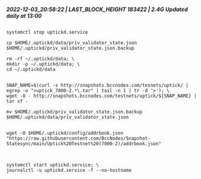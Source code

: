 ***2022-12-03_20:58:22    |  LAST_BLOCK_HEIGHT 183422    |   2.4G***               ***Updated daily at 13:00***  

                    



```

systemctl stop uptickd.service

cp $HOME/.uptickd/data/priv_validator_state.json $HOME/.uptickd/priv_validator_state.json.backup

rm -rf ~/.uptickd/data; \
mkdir -p ~/.uptickd/data; \
cd ~/.uptickd/data


SNAP_NAME=$(curl -s http://snapshots.bccnodes.com/tesnets/uptick/ | egrep -o ">uptick_7000-2.*\.tar" | tail -n 1 | tr -d '>'); \
wget -O - http://snapshots.bccnodes.com/testnets/uptick/${SNAP_NAME} | tar xf -

mv $HOME/.uptickd/priv_validator_state.json.backup $HOME/.uptickd/data/priv_validator_state.json


wget -O $HOME/.uptickd/config/addrbook.json "https://raw.githubusercontent.com/BccNodes/Snapshot-Statesync/main/Uptick%20Testnet%20(7000-2)/addrbook.json"



systemctl start uptickd.service; \
journalctl -u uptickd.service -f --no-hostname

```
